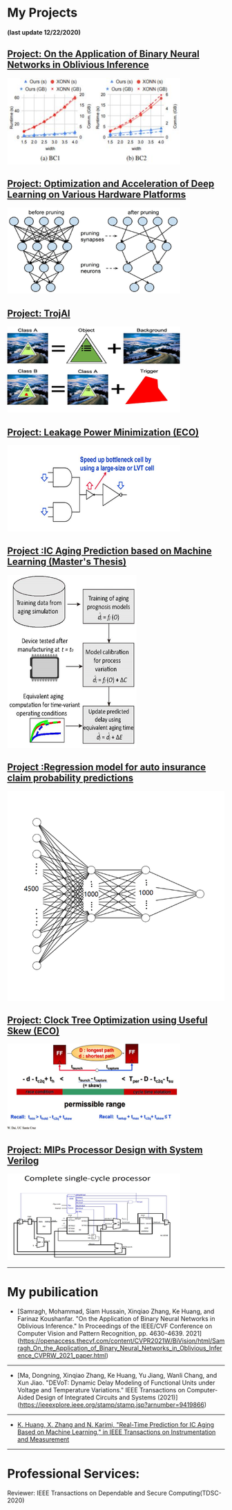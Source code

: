 # My Projects
#### (last update 12/22/2020)

[Project: On the Application of Binary Neural Networks in Oblivious Inference](/sample_page_CVPR2021)
---
<img src="images/CVPR2021_0.jpg?raw=true" width="400" height="200"/>

[Project: Optimization and Acceleration of Deep Learning on Various Hardware Platforms](/sample_page_ECE226)
---
<img src="images/ECE226_purning.jpg?raw=true" width="400" height="200"/>

[Project: TrojAI](/sample_page_trojai)
---
<img src="images/trojai_t0.jpg?raw=true" width="400" height="200"/>

[Project: Leakage Power Minimization (ECO)](/sample_page01)
---
<img src="images/p01t1.jpg?raw=true" width="400" height="200"/>

[Project :IC Aging Prediction based on Machine Learning (Master's Thesis) ](/pdf/thesis.pdf)
---
<img src="images/p2t1.jpg?raw=true" width="300" height="400"/>

[Project :Regression model for auto insurance claim probability predictions](/sample_page4)
---
<img src="images/p4t1.bmp?raw=true"/>

[Project: Clock Tree Optimization using Useful Skew (ECO)](/sample_page02)
---
<img src="images/p02t1.jpg?raw=true" width="400" height="200"/>

[Project: MIPs Processor Design with System Verilog](/sample_page1)
---
<img src="images/p1t1.jpg?raw=true" width="400" height="200"/>



---

# My pubilication

- [Samragh, Mohammad, Siam Hussain, Xinqiao Zhang, Ke Huang, and Farinaz Koushanfar. "On the Application of Binary Neural Networks in Oblivious Inference." In Proceedings of the IEEE/CVF Conference on Computer Vision and Pattern Recognition, pp. 4630-4639. 2021]
(https://openaccess.thecvf.com/content/CVPR2021W/BiVision/html/Samragh_On_the_Application_of_Binary_Neural_Networks_in_Oblivious_Inference_CVPRW_2021_paper.html)

---

- [Ma, Dongning, Xinqiao Zhang, Ke Huang, Yu Jiang, Wanli Chang, and Xun Jiao. "DEVoT: Dynamic Delay Modeling of Functional Units under Voltage and Temperature Variations." IEEE Transactions on Computer-Aided Design of Integrated Circuits and Systems (2021)]
(https://ieeexplore.ieee.org/stamp/stamp.jsp?arnumber=9419866)

---

- [K. Huang, X. Zhang and N. Karimi, "Real-Time Prediction for IC Aging Based on Machine Learning," in IEEE Transactions on Instrumentation and Measurement](http://ieeexplore.ieee.org/stamp/stamp.jsp?tp=&arnumber=8666076&isnumber=4407674)

---


# Professional Services:
Reviewer:
IEEE Transactions on Dependable and Secure Computing(TDSC-2020)
